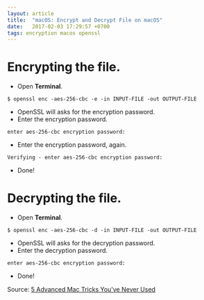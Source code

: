 ```yaml
---
layout: article
title:  "macOS: Encrypt and Decrypt File on macOS"
date:   2017-02-03 17:29:57 +0700
tags: encryption macos openssl
---
```


# Encrypting the file.

- Open **Terminal**.

```
$ openssl enc -aes-256-cbc -e -in INPUT-FILE -out OUTPUT-FILE
```

- OpenSSL will asks for the encryption password.
- Enter the encryption password.

```
enter aes-256-cbc encryption password:
```

- Enter the encryption password, again.

```
Verifying - enter aes-256-cbc encryption password:
```

- Done!

# Decrypting the file.

- Open **Terminal**.

```
$ openssl enc -aes-256-cbc -d -in INPUT-FILE -out OUTPUT-FILE
```

- OpenSSL will asks for the decryption password.
- Enter the decryption password.

```
enter aes-256-cbc encryption password:
```

- Done!

Source: [5 Advanced Mac Tricks You've Never Used](https://www.youtube.com/watch?v=uI4x0wvogco)
